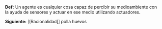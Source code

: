 **Def:** Un agente es cualquier cosa capaz de percibir su medioambiente con la
ayuda de sensores y actuar en ese medio utilizando actuadores.

**Siguiente:** [[Racionalidad]]
polla huevos